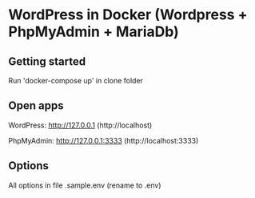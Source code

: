 # WordPress in Docker (Wordpress + PhpMyAdmin + MariaDb)


## Getting started

Run 'docker-compose up' in clone folder

## Open apps

WordPress: http://127.0.0.1 (http://localhost) 

PhpMyAdmin: http://127.0.0.1:3333 (http://localhost:3333) 

## Options

All options in file .sample.env (rename to .env)
